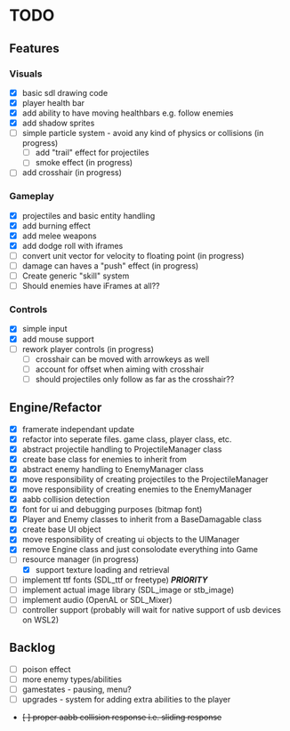 # TODO

## Features

### Visuals

- [x] basic sdl drawing code
- [x] player health bar
- [x] add ability to have moving healthbars e.g. follow enemies
- [x] add shadow sprites
- [ ] simple particle system - avoid any kind of physics or collisions (in progress)
  - [ ] add "trail" effect for projectiles
  - [ ] smoke effect (in progress)
- [ ] add crosshair (in progress)

### Gameplay

- [x] projectiles and basic entity handling
- [x] add burning effect
- [x] add melee weapons
- [x] add dodge roll with iframes
- [ ] convert unit vector for velocity to floating point (in progress)
- [ ] damage can haves a "push" effect (in progress)
- [ ] Create generic "skill" system
- [ ] Should enemies have iFrames at all??

### Controls

- [x] simple input
- [x] add mouse support
- [ ] rework player controls (in progress)
  - [ ] crosshair can be moved with arrowkeys as well
  - [ ] account for offset when aiming with crosshair
  - [ ] should projectiles only follow as far as the crosshair?? 

## Engine/Refactor

- [x] framerate independant update
- [x] refactor into seperate files. game class, player class, etc.
- [x] abstract projectile handling to ProjectileManager class
- [x] create base class for enemies to inherit from
- [x] abstract enemy handling to EnemyManager class
- [x] move responsibility of creating projectiles to the ProjectileManager
- [x] move responsibility of creating enemies to the EnemyManager
- [x] aabb collision detection
- [x] font for ui and debugging purposes (bitmap font)
- [x] Player and Enemy classes to inherit from a BaseDamagable class
- [x] create base UI object
- [x] move responsibility of creating ui objects to the UIManager
- [x] remove Engine class and just consolodate everything into Game
- [ ] resource manager (in progress)
  - [x] support texture loading and retrieval
- [ ] implement ttf fonts (SDL_ttf or freetype) ***PRIORITY***
- [ ] implement actual image library (SDL_image or stb_image)
- [ ] implement audio (OpenAL or SDL_Mixer)
- [ ] controller support (probably will wait for native support of usb devices on WSL2)

## Backlog

- [ ] poison effect
- [ ] more enemy types/abilities
- [ ] gamestates - pausing, menu?
- [ ] upgrades - system for adding extra abilities to the player
- ~~[ ] proper aabb collision response i.e. sliding response~~
